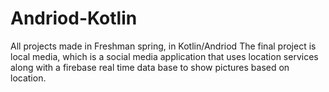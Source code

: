 # Andriod-Kotlin
All projects made in Freshman spring, in Kotlin/Andriod
The final project is local media, which is a social media application that uses location services along with a firebase real time data base to show pictures based on location.
